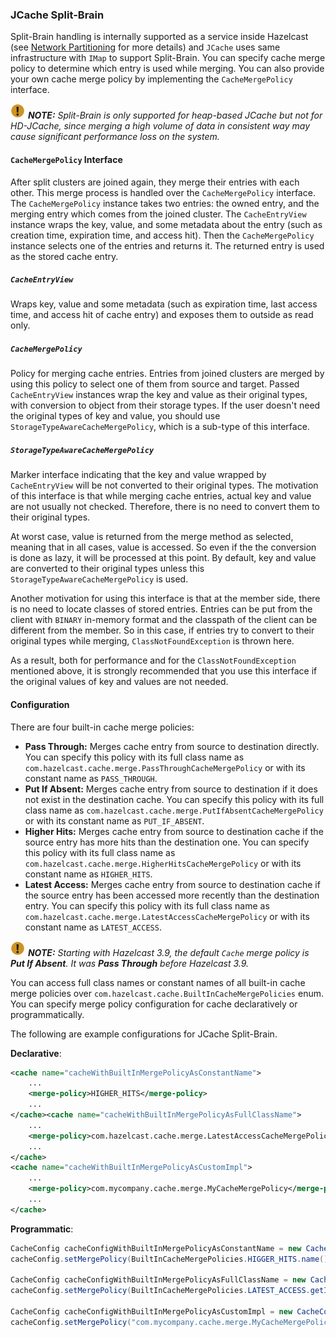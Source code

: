 ### JCache Split-Brain

Split-Brain handling is internally supported as a service inside Hazelcast (see [Network Partitioning](#split-brain-syndrome) for more details) and `JCache` uses same infrastructure with `IMap` to support Split-Brain. You can specify cache merge policy to determine which entry is used while merging. You can also provide your own cache merge policy by implementing the `CacheMergePolicy` interface.

![image](images/NoteSmall.jpg) ***NOTE:*** *Split-Brain is only supported for heap-based JCache but not for HD-JCache, since merging a high volume of data in consistent way may cause significant performance loss on the system.*

#### `CacheMergePolicy` Interface

After split clusters are joined again, they merge their entries with each other. This merge process is handled over the `CacheMergePolicy` interface.
The `CacheMergePolicy` instance takes two entries: the owned entry, and the merging entry which comes from the joined cluster. The `CacheEntryView` instance wraps the key, value, and some metadata about the entry (such as creation time, expiration time, and access hit). Then the `CacheMergePolicy` instance selects one of the entries and returns it.
The returned entry is used as the stored cache entry.

##### `CacheEntryView`

Wraps key, value and some metadata (such as expiration time, last access time, and access hit of cache entry) and exposes them to outside as read only.

##### `CacheMergePolicy`

Policy for merging cache entries. Entries from joined clusters are merged by using this policy to select one of them from source and target. 
Passed `CacheEntryView` instances wrap the key and value as their original types, with conversion to object from their storage types. 
If the user doesn't need the original types of key and value, you should use `StorageTypeAwareCacheMergePolicy`, which is a sub-type of this interface.

##### `StorageTypeAwareCacheMergePolicy` 

Marker interface indicating that the key and value wrapped by `CacheEntryView` will be not converted to their original types. 
The motivation of this interface is that while merging cache entries, actual key and value are not usually not checked. Therefore, there is no need to convert them to their original types.

At worst case, value is returned from the merge method as selected, meaning that in all cases, value is accessed. So even if the the conversion is done as lazy, it will be processed at this point. By default, key and value are converted to their original types unless this `StorageTypeAwareCacheMergePolicy` is used.

Another motivation for using this interface is that at the member side, there is no need to locate classes of stored entries. Entries can be put from the client with `BINARY` in-memory format and the classpath of the client can be different from the member. So in this case, if entries try to convert to their original types while merging, `ClassNotFoundException` is thrown here.

As a result, both for performance and for the `ClassNotFoundException` mentioned above, it is strongly recommended that you use this interface if the original values of key and values are not needed.

#### Configuration

There are four built-in cache merge policies:
- **Pass Through:** Merges cache entry from source to destination directly. You can specify this policy with its full class name as `com.hazelcast.cache.merge.PassThroughCacheMergePolicy` or with its constant name as `PASS_THROUGH`.
- **Put If Absent:** Merges cache entry from source to destination if it does not exist in the destination cache. You can specify this policy with its full class name as `com.hazelcast.cache.merge.PutIfAbsentCacheMergePolicy` or with its constant name as `PUT_IF_ABSENT`.
- **Higher Hits:** Merges cache entry from source to destination cache if the source entry has more hits than the destination one. You can specify this policy with its full class name as `com.hazelcast.cache.merge.HigherHitsCacheMergePolicy` or with its constant name as `HIGHER_HITS`.
- **Latest Access:** Merges cache entry from source to destination cache if the source entry has been accessed more recently than the destination entry. You can specify this policy with its full class name as `com.hazelcast.cache.merge.LatestAccessCacheMergePolicy` or with its constant name as `LATEST_ACCESS`.

![image](images/NoteSmall.jpg) ***NOTE:*** *Starting with Hazelcast 3.9, the default `Cache` merge policy is **Put If Absent**. It was **Pass Through** before Hazelcast 3.9.*

You can access full class names or constant names of all built-in cache merge policies over `com.hazelcast.cache.BuiltInCacheMergePolicies` enum. You can specify merge policy configuration for cache declaratively or programmatically.

The following are example configurations for JCache Split-Brain.

**Declarative**:

```xml
<cache name="cacheWithBuiltInMergePolicyAsConstantName">
    ...
    <merge-policy>HIGHER_HITS</merge-policy>
    ...
</cache><cache name="cacheWithBuiltInMergePolicyAsFullClassName">
    ...
    <merge-policy>com.hazelcast.cache.merge.LatestAccessCacheMergePolicy</merge-policy>
    ...
</cache>
<cache name="cacheWithBuiltInMergePolicyAsCustomImpl">
    ...
    <merge-policy>com.mycompany.cache.merge.MyCacheMergePolicy</merge-policy>
    ...
</cache>
```

**Programmatic**:

```java
CacheConfig cacheConfigWithBuiltInMergePolicyAsConstantName = new CacheConfig();
cacheConfig.setMergePolicy(BuiltInCacheMergePolicies.HIGGER_HITS.name());
  
CacheConfig cacheConfigWithBuiltInMergePolicyAsFullClassName = new CacheConfig();
cacheConfig.setMergePolicy(BuiltInCacheMergePolicies.LATEST_ACCESS.getImplementationClassName());
  
CacheConfig cacheConfigWithBuiltInMergePolicyAsCustomImpl = new CacheConfig();
cacheConfig.setMergePolicy("com.mycompany.cache.merge.MyCacheMergePolicy");
```
